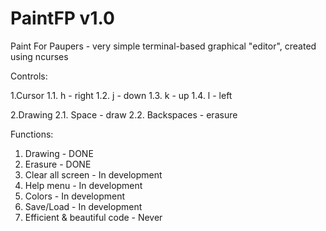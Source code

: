 # PaintFP v1.0
Paint For Paupers - very simple terminal-based graphical "editor", created using ncurses

Controls:
  
  1.Cursor
    1.1. h - right
    1.2. j - down
    1.3. k - up
    1.4. l - left

  2.Drawing
    2.1. Space - draw
    2.2. Backspaces - erasure

Functions:
  1. Drawing - DONE
  2. Erasure - DONE
  3. Clear all screen - In development 
  4. Help menu - In development 
  5. Colors - In development 
  6. Save/Load - In development 
  7. Efficient & beautiful code - Never
